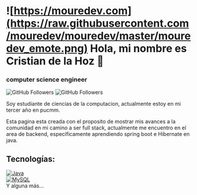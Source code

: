 # ![https://mouredev.com](https://raw.githubusercontent.com/mouredev/mouredev/master/mouredev_emote.png) Hola, mi nombre es Cristian de la Hoz 👋
### computer science engineer
![GitHub Followers](https://img.shields.io/github/followers/SaratrasV?style=social)
![GitHub Followers](https://img.shields.io/github/stars/SaratrasV?style=social)

Soy estudiante de ciencias de la computacion, actualmente estoy en mi tercer año en pucmm.

Esta pagina esta creada con el proposito de mostrar mis avances a la comunidad en mi camino a ser full stack, actualmente me encuentro en 
el area de backend, especificamente aprendiendo spring boot e Hibernate en java.

## Tecnologías:

[![Java](https://img.shields.io/badge/Java-007396?style=for-the-badge&logo=java&logoColor=white&labelColor=101010)]()
</br>
[![MySQL](https://img.shields.io/badge/MySQL-4479A1?style=for-the-badge&logo=mysql&logoColor=white&labelColor=101010)]()
</br>
Y alguna más...

